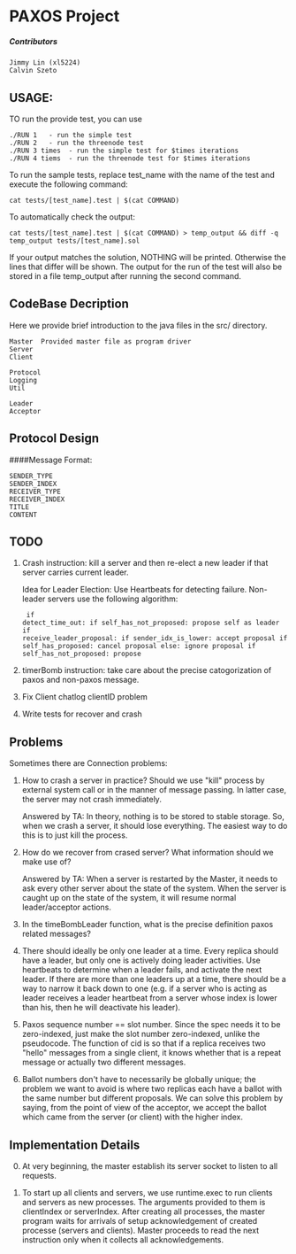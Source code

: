 PAXOS Project 
=============

##### Contributors

 	Jimmy Lin (xl5224)
 	Calvin Szeto 

USAGE:
---------------
TO run the provide test, you can use

    ./RUN 1   - run the simple test
    ./RUN 2   - run the threenode test
    ./RUN 3 times  - run the simple test for $times iterations
    ./RUN 4 tiems  - run the threenode test for $times iterations

To run the sample tests, replace test_name with the name of the test and execute the following command:

	cat tests/[test_name].test | $(cat COMMAND)

To automatically check the output:

	cat tests/[test_name].test | $(cat COMMAND) > temp_output && diff -q temp_output tests/[test_name].sol

If your output matches the solution, NOTHING will be printed. Otherwise the lines that differ will be shown. 
The output for the run of the test will also be stored in a file temp_output after running the second command.

CodeBase Decription
------------------
Here we provide brief introduction to the java files in the src/ directory.

	Master  Provided master file as program driver
	Server
	Client
	
	Protocol
	Logging
	Util

	Leader
	Acceptor

Protocol Design
----------------

####Message Format: 

	SENDER_TYPE 
	SENDER_INDEX
	RECEIVER_TYPE
	RECEIVER_INDEX
	TITLE
	CONTENT


TODO
----------------
1. Crash instruction: kill a server and then re-elect a new leader if that server carries current leader.

    Idea for Leader Election:
        Use Heartbeats for detecting failure.
        Non-leader servers use the following algorithm:
        <pre><code>
            if detect_time_out:
                if self_has_not_proposed:
                    propose self as leader
            if receive_leader_proposal:
                if sender_idx_is_lower:
                    accept proposal
                    if self_has_proposed:
                        cancel proposal
                else:
                    ignore proposal
                    if self_has_not_proposed:
                        propose
        </pre></code>
    

2. timerBomb instruction: take care about the precise catogorization of paxos and non-paxos message.
3. Fix Client chatlog clientID problem
4. Write tests for recover and crash

Problems
---------------

Sometimes there are Connection problems:

1. How to crash a server in practice? Should we use "kill" process by external system call or in the manner of message passing. In latter case, the server may not crash immediately. 
    
    Answered by TA: In theory, nothing is to be stored to stable storage. So, when we crash a server, it should lose everything. The easiest way to do this is to just kill the process.
    
2. How do we recover from crased server? What information should we make use of?

    Answered by TA: When a server is restarted by the Master, it needs to ask every other server about the state of the system. When the server is caught up on the state of the system, it will resume normal leader/acceptor actions.

3. In the timeBombLeader function, what is the precise definition paxos related messages? 

4. There should ideally be only one leader at a time. Every replica should have a leader, but only one is actively doing leader activities. Use heartbeats to determine when a leader fails, and activate the next leader. If there are more than one leaders up at a time, there should be a way to narrow it back down to one (e.g. if a server who is acting as leader receives a leader heartbeat from a server whose index is lower than his, then he will deactivate his leader).

5. Paxos sequence number == slot number. Since the spec needs it to be zero-indexed, just make the slot number zero-indexed, unlike the pseudocode. The function of cid is so that if a replica receives two "hello" messages from a single client, it knows whether that is a repeat message or actually two different messages. 

6. Ballot numbers don't have to necessarily be globally unique; the problem we want to avoid is where two replicas each have a ballot with the same number but different proposals. We can solve this problem by saying, from the point of view of the acceptor, we accept the ballot which came from the server (or client) with the higher index. 



Implementation Details
---------------
0. At very beginning, the master establish its server socket to listen to all
   requests.

1. To start up all clients and servers, we use runtime.exec to run clients and
   servers as new processes. The arguments provided to them is clientIndex or
   serverIndex. After creating all processes, the master program waits for 
   arrivals of setup acknowledgement of created processe (servers and
   clients). Master proceeds to read the next instruction only when it
   collects all acknowledgements. 
